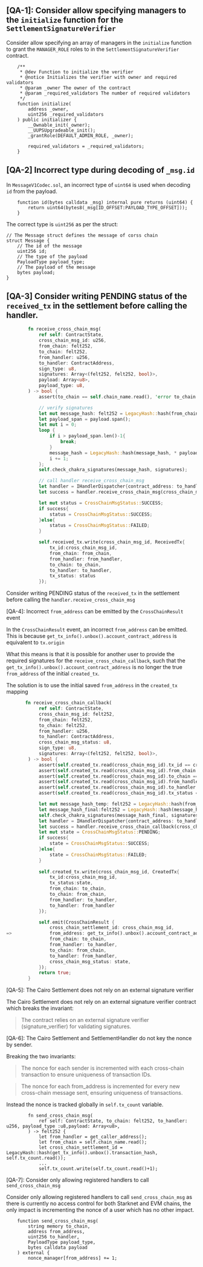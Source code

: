 ## [QA-1]: Consider allow specifying managers to the `initialize` function for the `SettlementSignatureVerifier`

Consider allow specifying an array of managers in the `initialize` function to grant the `MANAGER_ROLE` roles to in the `SettlementSignatureVerifier` contract.

```solidity
    /**
     * @dev Function to initialize the verifier
     * @notice Initializes the verifier with owner and required validators
     * @param _owner The owner of the contract
     * @param _required_validators The number of required validators
     */
    function initialize(
        address _owner,
        uint256 _required_validators
    ) public initializer {
        __Ownable_init(_owner);
        __UUPSUpgradeable_init();
        _grantRole(DEFAULT_ADMIN_ROLE, _owner);

        required_validators = _required_validators;
    }
```

## [QA-2] Incorrect type during decoding of `_msg.id`

In `MessageV1Codec.sol`, an incorrect type of `uint64` is used when decoding `id` from the payload.

```solidity
    function id(bytes calldata _msg) internal pure returns (uint64) {
        return uint64(bytes8(_msg[ID_OFFSET:PAYLOAD_TYPE_OFFSET]));
    }
```

The correct type is `uint256` as per the struct:

```solidity
// The Message struct defines the message of corss chain
struct Message {
    // The id of the message
    uint256 id;
    // The type of the payload
    PayloadType payload_type;
    // The payload of the message
    bytes payload;
}
```

## [QA-3] Consider writing PENDING status of the `received_tx` in the settlement before calling the handler.
```rust
        fn receive_cross_chain_msg(
            ref self: ContractState,
            cross_chain_msg_id: u256,
            from_chain: felt252,
            to_chain: felt252,
            from_handler: u256,
            to_handler: ContractAddress,
            sign_type: u8,
            signatures: Array<(felt252, felt252, bool)>,
            payload: Array<u8>,
            payload_type: u8,
        ) -> bool {
            assert(to_chain == self.chain_name.read(), 'error to_chain');

            // verify signatures
            let mut message_hash: felt252 = LegacyHash::hash(from_chain, (cross_chain_msg_id, to_chain, from_handler, to_handler));
            let payload_span = payload.span();
            let mut i = 0;
            loop {
                if i > payload_span.len()-1{
                    break;
                }
                message_hash = LegacyHash::hash(message_hash, * payload_span.at(i));
                i += 1;
            };
            self.check_chakra_signatures(message_hash, signatures);

            // call handler receive_cross_chain_msg
            let handler = IHandlerDispatcher{contract_address: to_handler};
            let success = handler.receive_cross_chain_msg(cross_chain_msg_id, from_chain, to_chain, from_handler, to_handler , payload);

            let mut status = CrossChainMsgStatus::SUCCESS;
            if success{
                status = CrossChainMsgStatus::SUCCESS;
            }else{
                status = CrossChainMsgStatus::FAILED;
            }

            self.received_tx.write(cross_chain_msg_id, ReceivedTx{
                tx_id:cross_chain_msg_id,
                from_chain: from_chain,
                from_handler: from_handler,
                to_chain: to_chain,
                to_handler: to_handler,
                tx_status: status
            });
```

Consider writing PENDING status of the `received_tx` in the settlement before calling the `handler.receive_cross_chain_msg`

[QA-4]: Incorrect `from_address` can be emitted by the `CrossChainResult` event

In the `CrossChainResult` event, an incorrect `from_address` can be emitted. This is because `get_tx_info().unbox().account_contract_address` is equivalent to `tx.origin`


What this means is that it is possible for another user to provide the required signatures for the `receive_cross_chain_callback`, such that the `get_tx_info().unbox().account_contract_address` is no longer the true `from_address` of the initial `created_tx`.

The solution is to use the initial saved `from_address` in the `created_tx` mapping

```rust
       fn receive_cross_chain_callback(
            ref self: ContractState,
            cross_chain_msg_id: felt252,
            from_chain: felt252,
            to_chain: felt252,
            from_handler: u256,
            to_handler: ContractAddress,
            cross_chain_msg_status: u8,
            sign_type: u8,
            signatures: Array<(felt252, felt252, bool)>,
        ) -> bool {
            assert(self.created_tx.read(cross_chain_msg_id).tx_id == cross_chain_msg_id, 'message id error');
            assert(self.created_tx.read(cross_chain_msg_id).from_chain == to_chain, 'from_chain error');
            assert(self.created_tx.read(cross_chain_msg_id).to_chain == from_chain, 'to_chain error');
            assert(self.created_tx.read(cross_chain_msg_id).from_handler == to_handler, 'from_handler error');
            assert(self.created_tx.read(cross_chain_msg_id).to_handler == from_handler, 'to_handler error');
            assert(self.created_tx.read(cross_chain_msg_id).tx_status == CrossChainMsgStatus::PENDING, 'tx status error');

            let mut message_hash_temp: felt252 = LegacyHash::hash(from_chain, (cross_chain_msg_id, to_chain, from_handler, to_handler));
            let message_hash_final:felt252 = LegacyHash::hash(message_hash_temp, cross_chain_msg_status);
            self.check_chakra_signatures(message_hash_final, signatures);
            let handler = IHandlerDispatcher{contract_address: to_handler};
            let success = handler.receive_cross_chain_callback(cross_chain_msg_id, from_chain, to_chain, from_handler, to_handler , cross_chain_msg_status);
            let mut state = CrossChainMsgStatus::PENDING;
            if success{
                state = CrossChainMsgStatus::SUCCESS;
            }else{
                state = CrossChainMsgStatus::FAILED;
            }
            
            self.created_tx.write(cross_chain_msg_id, CreatedTx{
                tx_id:cross_chain_msg_id,
                tx_status:state,
                from_chain: to_chain,
                to_chain: from_chain,
                from_handler: to_handler,
                to_handler: from_handler
            });

            self.emit(CrossChainResult {
                cross_chain_settlement_id: cross_chain_msg_id,
=>              from_address: get_tx_info().unbox().account_contract_address,
                from_chain: to_chain,
                from_handler: to_handler,
                to_chain: from_chain,
                to_handler: from_handler,
                cross_chain_msg_status: state,
            });
            return true;
        }
```

[QA-5]: The Cairo Settlement does not rely on an external signature verifier

The Cairo Settlement does not rely on an external signature verifier contract which breaks the invariant:

> The contract relies on an external signature verifier (signature_verifier) for validating signatures.

[QA-6]: The Cairo Settlement and SettlementHandler do not key the nonce by sender.

Breaking the two invariants:

> The nonce for each sender is incremented with each cross-chain transaction to ensure uniqueness of transaction IDs.

> The nonce for each from_address is incremented for every new cross-chain message sent, ensuring uniqueness of transactions.

Instead the nonce is tracked globally in `self.tx_count` variable.

```
        fn send_cross_chain_msg(
            ref self: ContractState, to_chain: felt252, to_handler: u256, payload_type :u8,payload: Array<u8>,
        ) -> felt252 {
            let from_handler = get_caller_address();
            let from_chain = self.chain_name.read();
            let cross_chain_settlement_id = LegacyHash::hash(get_tx_info().unbox().transaction_hash, self.tx_count.read());
            ...
            self.tx_count.write(self.tx_count.read()+1);
```
[QA-7]: Consider only allowing registered handlers to call `send_cross_chain_msg`

Consider only allowing registered handlers to call `send_cross_chain_msg` as there is currently no access control for both Starknet and EVM chains, the only impact is incrementing the nonce of a user which has no other impact.

```solidity
    function send_cross_chain_msg(
        string memory to_chain,
        address from_address,
        uint256 to_handler,
        PayloadType payload_type,
        bytes calldata payload
    ) external {
        nonce_manager[from_address] += 1;
```